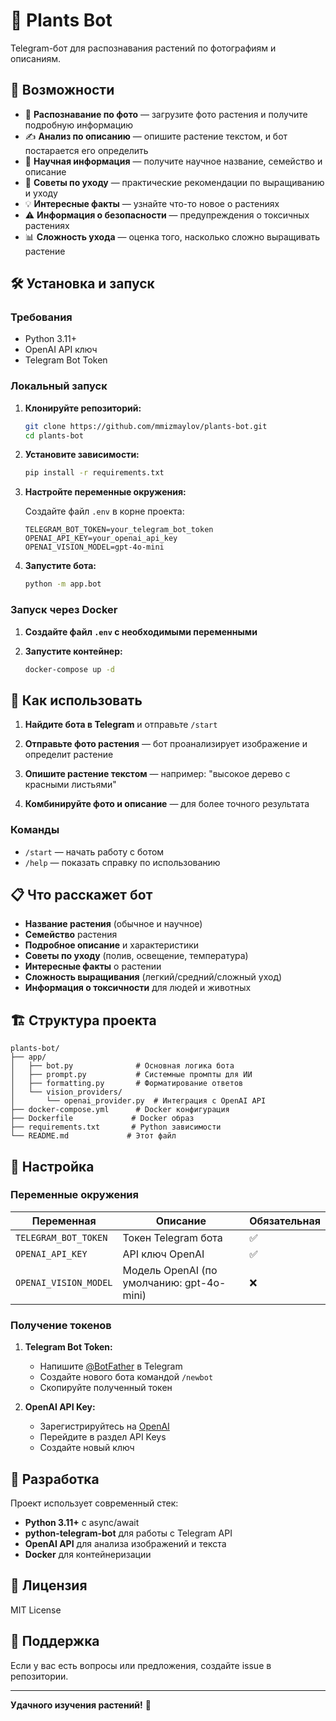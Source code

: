 # 🌿 Plants Bot

Telegram-бот для распознавания растений по фотографиям и описаниям.

## 🚀 Возможности

- 📸 **Распознавание по фото** — загрузите фото растения и получите подробную информацию
- ✍️ **Анализ по описанию** — опишите растение текстом, и бот постарается его определить  
- 🔬 **Научная информация** — получите научное название, семейство и описание
- 🌱 **Советы по уходу** — практические рекомендации по выращиванию и уходу
- 💡 **Интересные факты** — узнайте что-то новое о растениях
- ⚠️ **Информация о безопасности** — предупреждения о токсичных растениях
- 📊 **Сложность ухода** — оценка того, насколько сложно выращивать растение

## 🛠 Установка и запуск

### Требования

- Python 3.11+
- OpenAI API ключ
- Telegram Bot Token

### Локальный запуск

1. **Клонируйте репозиторий:**
   ```bash
   git clone https://github.com/mmizmaylov/plants-bot.git
   cd plants-bot
   ```

2. **Установите зависимости:**
   ```bash
   pip install -r requirements.txt
   ```

3. **Настройте переменные окружения:**
   
   Создайте файл `.env` в корне проекта:
   ```env
   TELEGRAM_BOT_TOKEN=your_telegram_bot_token
   OPENAI_API_KEY=your_openai_api_key
   OPENAI_VISION_MODEL=gpt-4o-mini
   ```

4. **Запустите бота:**
   ```bash
   python -m app.bot
   ```

### Запуск через Docker

1. **Создайте файл `.env` с необходимыми переменными**

2. **Запустите контейнер:**
   ```bash
   docker-compose up -d
   ```

## 🎯 Как использовать

1. **Найдите бота в Telegram** и отправьте `/start`

2. **Отправьте фото растения** — бот проанализирует изображение и определит растение

3. **Опишите растение текстом** — например: "высокое дерево с красными листьями"

4. **Комбинируйте фото и описание** — для более точного результата

### Команды

- `/start` — начать работу с ботом
- `/help` — показать справку по использованию

## 📋 Что расскажет бот

- **Название растения** (обычное и научное)
- **Семейство** растения
- **Подробное описание** и характеристики
- **Советы по уходу** (полив, освещение, температура)
- **Интересные факты** о растении
- **Сложность выращивания** (легкий/средний/сложный уход)
- **Информация о токсичности** для людей и животных

## 🏗 Структура проекта

```
plants-bot/
├── app/
│   ├── bot.py              # Основная логика бота
│   ├── prompt.py           # Системные промпты для ИИ
│   ├── formatting.py       # Форматирование ответов
│   └── vision_providers/
│       └── openai_provider.py  # Интеграция с OpenAI API
├── docker-compose.yml      # Docker конфигурация
├── Dockerfile             # Docker образ
├── requirements.txt       # Python зависимости
└── README.md             # Этот файл
```

## 🔧 Настройка

### Переменные окружения

| Переменная | Описание | Обязательная |
|------------|----------|--------------|
| `TELEGRAM_BOT_TOKEN` | Токен Telegram бота | ✅ |
| `OPENAI_API_KEY` | API ключ OpenAI | ✅ |
| `OPENAI_VISION_MODEL` | Модель OpenAI (по умолчанию: gpt-4o-mini) | ❌ |

### Получение токенов

1. **Telegram Bot Token:**
   - Напишите [@BotFather](https://t.me/BotFather) в Telegram
   - Создайте нового бота командой `/newbot`
   - Скопируйте полученный токен

2. **OpenAI API Key:**
   - Зарегистрируйтесь на [OpenAI](https://platform.openai.com/)
   - Перейдите в раздел API Keys
   - Создайте новый ключ

## 🤝 Разработка

Проект использует современный стек:
- **Python 3.11+** с async/await
- **python-telegram-bot** для работы с Telegram API
- **OpenAI API** для анализа изображений и текста
- **Docker** для контейнеризации

## 📝 Лицензия

MIT License

## 🌱 Поддержка

Если у вас есть вопросы или предложения, создайте issue в репозитории.

---

**Удачного изучения растений!** 🌿 